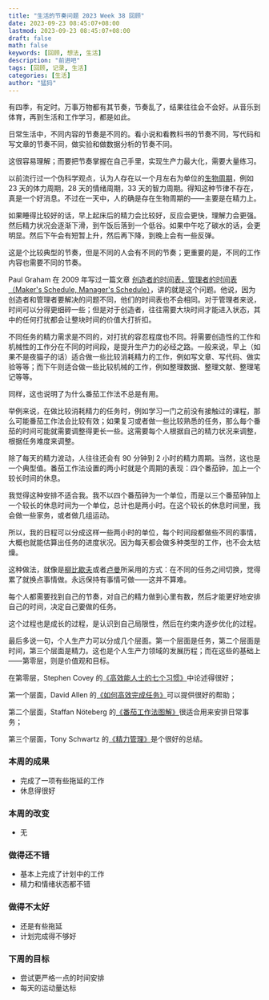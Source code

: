 ```yaml
---
title: "生活的节奏问题 2023 Week 38 回顾"
date: 2023-09-23 08:45:07+08:00
lastmod: 2023-09-23 08:45:07+08:00
draft: false
math: false
keywords: [回顾, 想法, 生活]
description: "前进吧"
tags: [回顾, 记录, 生活]
categories: [生活]
author: "猛犸"
---
```


有四季，有定时。万事万物都有其节奏，节奏乱了，结果往往会不会好。从音乐到体育，再到生活和工作学习，都是如此。

日常生活中，不同内容的节奏是不同的。看小说和看教科书的节奏不同，写代码和写文章的节奏不同，做实验和做数据分析的节奏不同。

这很容易理解；而要把节奏掌握在自己手里，实现生产力最大化，需要大量练习。

以前流行过一个伪科学观点，认为人存在以一个月左右为单位的[生物周期](https://en.wikipedia.org/wiki/Biorhythm_(pseudoscience))，例如 23 天的体力周期，28 天的情绪周期，33 天的智力周期。得知这种节律不存在，真是一个好消息。不过在一天中，人的确是存在生物周期的——主要是在精力上。

如果睡得比较好的话，早上起床后的精力会比较好，反应会更快，理解力会更强。然后精力状况会逐渐下滑，到午饭后落到一个低谷。如果中午吃了碳水的话，会更明显。然后下午会有短暂上升，然后再下降，到晚上会有一些反弹。

这是个比较典型的节奏，但是不同的人会有不同的节奏；更重要的是，不同的工作内容也需要不同的节奏。

Paul Graham 在 2009 年写过一篇文章 [创造者的时间表，管理者的时间表（Maker's Schedule, Manager's Schedule）](http://www.paulgraham.com/makersschedule.html)，讲的就是这个问题。他说，因为创造者和管理者要解决的问题不同，他们的时间表也不会相同。对于管理者来说，时间可以分得更细碎一些；但是对于创造者，往往需要大块时间才能进入状态，其中的任何打扰都会让整块时间的价值大打折扣。

不同任务的精力需求是不同的，对打扰的容忍程度也不同。将需要创造性的工作和机械性的工作分在不同的时间段，是提升生产力的必经之路。一般来说，早上（如果不是夜猫子的话）适合做一些比较消耗精力的工作，例如写文章、写代码、做实验等等；而下午则适合做一些比较机械的工作，例如整理数据、整理文献、整理笔记等等。

同样，这也说明了为什么番茄工作法不总是有用。

举例来说，在做比较消耗精力的任务时，例如学习一门之前没有接触过的课程，那么可能番茄工作法会比较有效；如果复习或者做一些比较熟悉的任务，那么每个番茄的时间可能就需要调整得更长一些。这需要每个人根据自己的精力状况来调整，根据任务难度来调整。

除了每天的精力波动，人往往还会有 90 分钟到 2 小时的精力周期。当然，这也是一个典型值。番茄工作法设置的两小时就是个周期的表现：四个番茄钟，加上一个较长时间的休息。

我觉得这种安排不适合我。我不以四个番茄钟为一个单位，而是以三个番茄钟加上一个较长的休息时间为一个单位，总计也是两小时。在这个较长的休息时间里，我会做一些家务，或者做几组运动。

所以，我的日程可以分成这样一些两小时的单位，每个时间段都做些不同的事情，大概也就能估算出任务的进度状况。因为每天都会做多种类型的工作，也不会太枯燥。

这种做法，就像是[柳比歇夫](https://book.douban.com/subject/1115353/)或者[卢曼](https://book.douban.com/subject/35503571/)所采用的方式：在不同的任务之间切换，觉得累了就换点事情做。永远保持有事情可做——这并不算难。

每个人都需要找到自己的节奏，对自己的精力做到心里有数，然后才能更好地安排自己的时间，决定自己要做的任务。

这个过程也是成长的过程，是认识到自己局限性，然后在约束内逐步优化的过程。

最后多说一句，个人生产力可以分成几个层面。第一个层面是任务，第二个层面是时间，第三个层面是精力。这也是个人生产力领域的发展历程；而在这些的基础上——第零层，则是价值观和目标。

在第零层，Stephen Covey 的[《高效能人士的七个习惯》](https://book.douban.com/subject/26284789/)中论述得很好；

第一个层面，David Allen 的[《如何高效完成任务》](https://book.douban.com/subject/26612471/)可以提供很好的帮助；

第二个层面，Staffan Nöteberg 的[《番茄工作法图解》](https://book.douban.com/subject/5916234/)很适合用来安排日常事务；

第三个层面，Tony Schwartz 的[《精力管理》](https://book.douban.com/subject/26606009/)是个很好的总结。

### 本周的成果

- 完成了一项有些拖延的工作
- 休息得很好

### 本周的改变

- 无

### 做得还不错

- 基本上完成了计划中的工作
- 精力和情绪状态都不错

### 做得不太好

- 还是有些拖延
- 计划完成得不够好

### 下周的目标

- 尝试更严格一点的时间安排
- 每天的运动量达标
